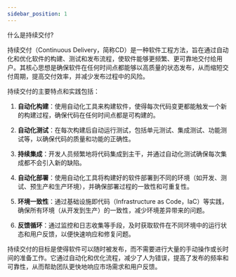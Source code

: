 ```yaml
---
sidebar_position: 1
---
```


什么是持续交付?

持续交付（Continuous Delivery，简称CD）是一种软件工程方法，旨在通过自动化和优化软件的构建、测试和发布流程，使软件能够更频繁、更可靠地交付给用户。其核心思想是确保软件在任何时间点都能够以高质量的状态发布，从而缩短交付周期，提高交付效率，并减少发布过程中的风险。

持续交付的主要特点和实践包括：

1. **自动化构建**：使用自动化工具来构建软件，使得每次代码变更都能触发一个新的构建过程，确保代码在任何时间点都是可构建的。

2. **自动化测试**：在每次构建后自动运行测试，包括单元测试、集成测试、功能测试等，以确保代码的质量和功能的正确性。

3. **持续集成**：开发人员频繁地将代码集成到主干，并通过自动化测试确保每次集成都不会引入新的缺陷。

4. **自动化部署**：使用自动化工具将构建好的软件部署到不同的环境（如开发、测试、预生产和生产环境），并确保部署过程的一致性和可重复性。

5. **环境一致性**：通过基础设施即代码（Infrastructure as Code，IaC）等实践，确保所有环境（从开发到生产）的一致性，减少环境差异带来的问题。

6. **反馈循环**：通过监控和日志收集等手段，及时获取软件在不同环境中的运行状态和用户反馈，以便快速响应和修复问题。

持续交付的目标是使得软件可以随时被发布，而不需要进行大量的手动操作或长时间的准备工作。它通过自动化和优化流程，减少了人为错误，提高了发布的频率和可靠性，从而帮助团队更快地响应市场需求和用户反馈。